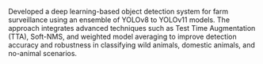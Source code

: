 Developed a deep learning-based object detection system for farm surveillance using an ensemble of YOLOv8 to YOLOv11 models. The approach integrates advanced techniques such as Test Time Augmentation (TTA), Soft-NMS, and weighted model averaging to improve detection accuracy and robustness in classifying wild animals, domestic animals, and no-animal scenarios.
